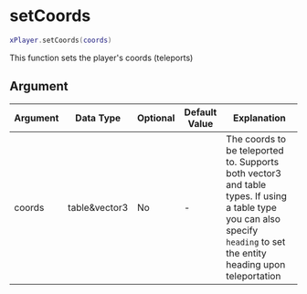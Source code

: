 # setCoords

```lua
xPlayer.setCoords(coords)
```

This function sets the player's coords (teleports)

## Argument

| Argument | Data Type     | Optional | Default Value | Explanation                                                                                                                                                              |
| -------- | ------------- | -------- | ------------- | ------------------------------------------------------------------------------------------------------------------------------------------------------------------------ |
| coords   | table&vector3 | No       | -             | The coords to be teleported to. Supports both vector3 and table types. If using a table type you can also specify `heading` to set the entity heading upon teleportation |
